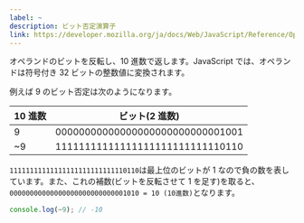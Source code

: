 ```yaml
---
label: ~
description: ビット否定演算子
link: https://developer.mozilla.org/ja/docs/Web/JavaScript/Reference/Operators/Bitwise_NOT
---
```


オペランドのビットを反転し、10 進数で返します。JavaScript では、オペランドは符号付き 32 ビットの整数値に変換されます。

例えば 9 のビット否定は次のようになります。

| 10 進数 | ビット(2 進数)                   |
| ------- | -------------------------------- |
| 9       | 00000000000000000000000000001001 |
| ~9      | 11111111111111111111111111110110 |

`11111111111111111111111111110110`は最上位のビットが 1 なので負の数を表しています。また、これの補数(ビットを反転させて 1 を足す)を取ると、`00000000000000000000000000001010 = 10 (10進数)`となります。

```typescript
console.log(~9); // -10
```
